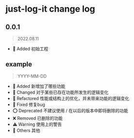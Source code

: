 # just-log-it change log

## 0.0.1

> 2022.08.11

- 🎉 Added 初始工程

## example

> YYYY-MM-DD

- 🎉 Added 新增加了哪些功能
- 🌟 Changed 对于某些已存在功能所发生的逻辑变化
- 🎯 Refactored 性能或结构上的优化，并未带来功能的逻辑变化
- 🐞 Fixed 修复bug
- ⭕️️ Deprecated 不建议使用 / 在以后的版本中即将删除的功能
- ❌ Removed 已删除的功能
- ⚠️ Warning 使用上的警告
- 🔆 Others 其他
